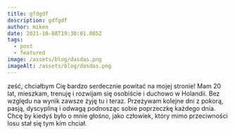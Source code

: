 ```yaml
---
title: gfdgdf
description: gdfgdf
author: miken
date: 2021-10-08T19:30:01.085Z
tags:
  - post
  - featured
image: /assets/blog/dasdas.png
imageAlt: /assets/blog/dasdas.png
---
```

<!--StartFragment-->

ześć, chciałbym Cię bardzo serdecznie powitać na mojej stronie! Mam 20 lat, mieszkam, trenuję i rozwijam się osobiście i duchowo w Holandii. Bez względu na wynik zawsze żyję tu i teraz. Przeżywam kolejne dni z pokorą, pasją, dyscypliną i odwagą podnosząc sobie poprzeczkę każdego dnia. Chcę by kiedyś było o mnie głośno, jako człowiek, który mimo przeciwności losu stał się tym kim chciał.

<!--EndFragment-->